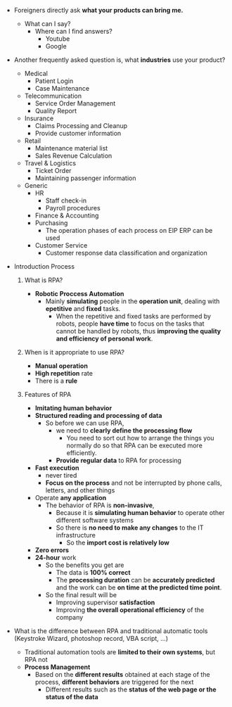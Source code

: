- Foreigners directly ask **what your products can bring me.**

  - What can I say?
    - Where can I find answers?
      - Youtube
      - Google

- Another frequently asked question is, what **industries** use your product?

  - Medical
    - Patient Login
    - Case Maintenance
  - Telecommunication
    - Service Order Management
    - Quality Report
  - Insurance
    - Claims Processing and Cleanup
    - Provide customer information
  - Retail
    - Maintenance material list
    - Sales Revenue Calculation
  - Travel & Logistics
    - Ticket Order
    - Maintaining passenger information
  - Generic
    - HR
      - Staff check-in
      - Payroll procedures
    - Finance & Accounting
    - Purchasing
      - The operation phases of each process on EIP ERP can be used
    - Customer Service
      - Customer response data classification and organization

- Introduction Process

  1. What is RPA?

     - **Robotic Proccess Automation**
       - Mainly **simulating** people in the **operation unit**, dealing with **epetitive** and **fixed** tasks.
         - When the repetitive and fixed tasks are performed by robots, people **have time** to focus on the tasks that cannot be handled by robots, thus **improving the quality and efficiency of personal work**.

  2. When is it appropriate to use RPA?

     - **Manual operation**
     - **High repetition** rate
     - There is a **rule**

  3. Features of RPA
     - **Imitating human behavior**
     - **Structured reading and processing of data**
       - So before we can use RPA,
         - we need to **clearly define the processing flow**
           - You need to sort out how to arrange the things you normally do so that RPA can be executed more efficiently.
         - **Provide regular data** to RPA for processing
     - **Fast execution**
       - never tired
       - **Focus on the process** and not be interrupted by phone calls, letters, and other things
     - Operate **any application**
       - The behavior of RPA is **non-invasive**,
         - Because it is **simulating human behavior** to operate other different software systems
         - So there is **no need to make any changes** to the IT infrastructure
           - So the **import cost is relatively low**
     - **Zero errors**
     - **24-hour** work
       - So the benefits you get are
         - The data is **100% correct**
         - The **processing duration** can be **accurately predicted** and the work can be **on time at the predicted time point**.
       - So the final result will be
         - Improving supervisor **satisfaction**
         - Improving **the overall operational efficiency** of the company

- What is the difference between RPA and traditional automatic tools (Keystroke Wizard, photoshop record, VBA script, ...)
  - Traditional automation tools are **limited to their own systems**, but RPA not
  - **Process Management**
    - Based on the **different results** obtained at each stage of the process, **different behaviors** are triggered for the next
      - Different results such as the **status of the web page or the status of the data**
